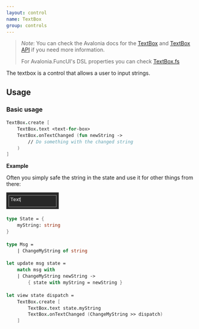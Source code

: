 ```yaml
---
layout: control
name: TextBox
group: controls
---
```

[TextBox]: https://avaloniaui.net/docs/controls/textbox
[TextBox API]: http://reference.avaloniaui.net/api/Avalonia.Controls/TextBox/
[TextBox.fs]: https://github.com/AvaloniaCommunity/Avalonia.FuncUI/blob/master/src/Avalonia.FuncUI.DSL/TextBox.fs

> *Note*: You can check the Avalonia docs for the [TextBox] and [TextBox API] if you need more information.
>
> For Avalonia.FuncUI's DSL properties you can check [TextBox.fs]

The textbox is a control that allows a user to input strings.

## Usage

### Basic usage
```fsharp
TextBox.create [
    TextBox.text <text-for-box>
    TextBox.onTextChanged (fun newString ->
        // Do something with the changed string
    )
]
```

**Example**

Often you simply safe the string in the state and use it for other things from there:

![TextBox](images/controls/textbox/basic.png)

```fsharp
type State = {
    myString: string
}

type Msg =
    | ChangeMyString of string

let update msg state =
    match msg with
    | ChangeMyString newString ->
        { state with myString = newString }

let view state dispatch =
    TextBox.create [
        TextBox.text state.myString
        TextBox.onTextChanged (ChangeMyString >> dispatch)
    ]
```
